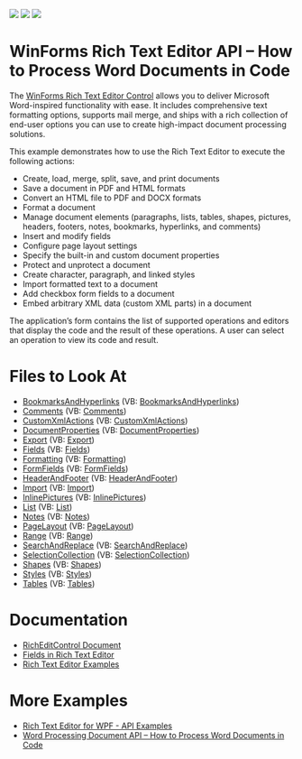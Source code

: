 <!-- default badges list -->
![](https://img.shields.io/endpoint?url=https://codecentral.devexpress.com/api/v1/VersionRange/128612208/23.2.3%2B)
[![](https://img.shields.io/badge/Open_in_DevExpress_Support_Center-FF7200?style=flat-square&logo=DevExpress&logoColor=white)](https://supportcenter.devexpress.com/ticket/details/E5219)
[![](https://img.shields.io/badge/📖_How_to_use_DevExpress_Examples-e9f6fc?style=flat-square)](https://docs.devexpress.com/GeneralInformation/403183)
<!-- default badges end -->
# WinForms Rich Text Editor API – How to Process Word Documents in Code

The [WinForms Rich Text Editor Control](https://www.devexpress.com/products/net/controls/winforms/rich_editor/) allows you to deliver Microsoft Word-inspired functionality with ease. It includes comprehensive text formatting options, supports mail merge, and ships with a rich collection of end-user options you can use to create high-impact document processing solutions.

This example demonstrates how to use the Rich Text Editor to execute the following actions:

- Create, load, merge, split, save, and print documents
- Save a document in PDF and HTML formats
- Convert an HTML file to PDF and DOCX formats
- Format a document
- Manage document elements (paragraphs, lists, tables, shapes, pictures, headers, footers, notes, bookmarks, hyperlinks, and comments)
- Insert and modify fields
- Configure page layout settings
- Specify the built-in and custom document properties
- Protect and unprotect a document
- Create character, paragraph, and linked styles
- Import formatted text to a document
- Add checkbox form fields to a document
- Embed arbitrary XML data (custom XML parts) in a document

The application’s form contains the list of supported operations and editors that display the code and the result of these operations. A user can select an operation to view its code and result.

# Files to Look At

* [BookmarksAndHyperlinks](./CS/RichEditAPISample/CodeExamples/BookmarksAndHyperlinks.cs) (VB: [BookmarksAndHyperlinks](./VB/RichEditAPISample/CodeExamples/BookmarksAndHyperlinks.vb))
* [Comments](./CS/RichEditAPISample/CodeExamples/Comments.cs) (VB: [Comments](./VB/RichEditAPISample/CodeExamples/Comments.vb))
* [CustomXmlActions](./CS/RichEditAPISample/CodeExamples/CustomXmlActions.cs) (VB: [CustomXmlActions](./VB/RichEditAPISample/CodeExamples/CustomXmlActions.vb))
* [DocumentProperties](./CS/RichEditAPISample/CodeExamples/DocumentProperties.cs) (VB: [DocumentProperties](./VB/RichEditAPISample/CodeExamples/DocumentProperties.vb))
* [Export](./CS/RichEditAPISample/CodeExamples/Export.cs) (VB: [Export](./VB/RichEditAPISample/CodeExamples/Export.vb))
* [Fields](./CS/RichEditAPISample/CodeExamples/Field.cs) (VB: [Fields](./VB/RichEditAPISample/CodeExamples/Field.vb))
* [Formatting](./CS/RichEditAPISample/CodeExamples/Formatting.cs) (VB: [Formatting](./VB/RichEditAPISample/CodeExamples/Formatting.vb))
* [FormFields](./CS/RichEditAPISample/CodeExamples/FormFields.cs) (VB: [FormFields](./VB/RichEditAPISample/CodeExamples/FormFields.vb))
* [HeaderAndFooter](./CS/RichEditAPISample/CodeExamples/HeaderAndFooter.cs) (VB: [HeaderAndFooter](./VB/RichEditAPISample/CodeExamples/HeaderAndFooter.vb))
* [Import](./CS/RichEditAPISample/CodeExamples/Import.cs) (VB: [Import](./VB/RichEditAPISample/CodeExamples/Import.vb))
* [InlinePictures](./CS/RichEditAPISample/CodeExamples/InlinePictures.cs) (VB: [InlinePictures](./VB/RichEditAPISample/CodeExamples/InlinePictures.vb))
* [List](./CS/RichEditAPISample/CodeExamples/List.cs) (VB: [List](./VB/RichEditAPISample/CodeExamples/List.vb))
* [Notes](./CS/RichEditAPISample/CodeExamples/Notes.cs) (VB: [Notes](./VB/RichEditAPISample/CodeExamples/Notes.vb))
* [PageLayout](./CS/RichEditAPISample/CodeExamples/PageLayout.cs) (VB: [PageLayout](./VB/RichEditAPISample/CodeExamples/PageLayout.vb))
* [Range](./CS/RichEditAPISample/CodeExamples/Range.cs) (VB: [Range](./VB/RichEditAPISample/CodeExamples/Range.vb))
* [SearchAndReplace](./CS/RichEditAPISample/CodeExamples/SearchAndReplace.cs) (VB: [SearchAndReplace](./VB/RichEditAPISample/CodeExamples/SearchAndReplace.vb))
* [SelectionCollection](./CS/RichEditAPISample/CodeExamples/SelectionCollection.cs) (VB: [SelectionCollection](./VB/RichEditAPISample/CodeExamples/SelectionCollection.vb))
* [Shapes](./CS/RichEditAPISample/CodeExamples/Shapes.cs) (VB: [Shapes](./VB/RichEditAPISample/CodeExamples/Shapes.vb))
* [Styles](./CS/RichEditAPISample/CodeExamples/Styles.cs) (VB: [Styles](./VB/RichEditAPISample/CodeExamples/Styles.vb))
* [Tables](./CS/RichEditAPISample/CodeExamples/Table.cs) (VB: [Tables](./VB/RichEditAPISample/CodeExamples/Table.vb))

# Documentation

* [RichEditControl Document](https://docs.devexpress.com/WindowsForms/6262/controls-and-libraries/rich-text-editor/rich-edit-control-document)
* [Fields in Rich Text Editor](https://docs.devexpress.com/WindowsForms/11166/controls-and-libraries/rich-text-editor/fields)
* [Rich Text Editor Examples](https://docs.devexpress.com/WindowsForms/5806/controls-and-libraries/rich-text-editor/examples)

# More Examples

* [Rich Text Editor for WPF - API Examples](https://github.com/DevExpress-Examples/wpf-richedit-document-api)
* [Word Processing Document API – How to Process Word Documents in Code](https://github.com/DevExpress-Examples/word-document-api-examples)
